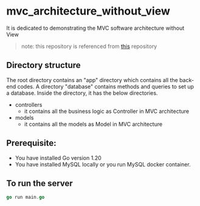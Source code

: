 # mvc_architecture_without_view
It is dedicated to demonstrating the MVC software architecture without View 
> note: this repository is referenced from [this](https://github.com/gieart87/gotoko) repository

## Directory structure
The root directory contains an "app" directory which contains all the back-end codes.
A directory "database" contains methods and queries to set up a database.
Inside the directory, it has the below directories.
- controllers
  -   it contains all the business logic as Controller in MVC architecture
- models
  -   it contains all the models as Model in MVC architecture 


## Prerequisite:
-  You have installed Go version 1.20
-  You have installed MySQL locally or you run MySQL docker container.


## To run the server
```go
go run main.go
```
